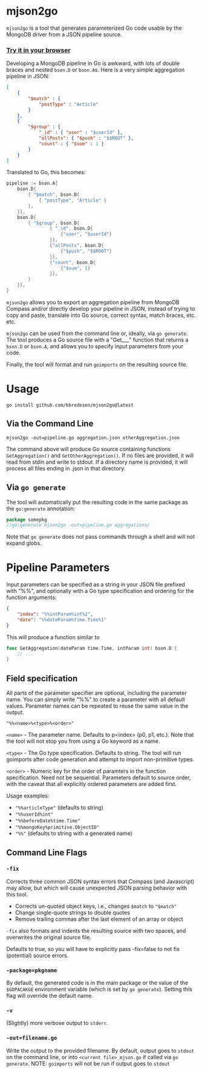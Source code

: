 # mjson2go

`mjson2go` is a tool that generates parameterized Go code usable by the MongoDB driver from a JSON pipeline source.

### [Try it in your browser](https://bbredesen.github.io/mjson2go)

Developing a MongoDB pipeline in Go is awkward, with lots of double braces and nested `bson.D` or `bson.A`s. Here is a very simple aggregation pipeline in JSON:

```json
[
    {
        "$match" : {
            "postType" : "Article"
        }
    },
    {
        "$group" : {
            "_id" : { "user" : "$userId" },
            "allPosts": { "$push" : "$$ROOT" },
            "count" : { "$sum" : 1 }
        }
    }
]
```

Translated to Go, this becomes:

```go
pipeline := bson.A{
    bson.D{
        { "$match", bson.D{
            { "postType", "Article" }
        },
    }},
    bson.D{
        { "$group", bson.D{
                { "_id", bson.D{
                    {"user", "$userId"}
                }},
                {"allPosts", bson.D{
                    {"$push", "$$ROOT"}
                }},
                {"count", bson.D{
                    {"$sum", 1}
                }},
        }
    }},
}
```

`mjson2go` allows you to export an aggregation pipeline from MongoDB Compass and/or directly develop your pipeline in JSON, instead of trying to copy and paste, translate into Go source, correct syntax, match braces, etc. etc.

`mjson2go` can be used from the command line or, ideally, via `go generate`. The tool produces a Go source file with a "Get___" function that returns a `bson.D` or `bson.A`, and allows you to specify input parameters from your code.

Finally, the tool will format and run `goimports` on the resulting source file.

# Usage

```
go install github.com/bbredesen/mjson2go@latest
```

## Via the Command Line
```
mjson2go -out=pipeline.go aggregation.json otherAggregation.json
```

The command above will produce Go source containing functions `GetAggregation()` and `GetOtherAggregation()`. If no files are provided, it will read from stdin and write to stdout. If a directory name is provided, it will process all files ending in .json in that directory.

## Via `go generate`
The tool will automatically put the resulting code in the same package as the `go:generate` annotation:

```go
package somepkg
//go:generate mjson2go -out=pipeline.go aggregations/
```

Note that `go generate` does not pass commands through a shell and will not expand globs.

# Pipeline Parameters

Input parameters can be specified as a string in your JSON file prefixed with "%%", and optionally with a Go type specification and ordering for the function arguments: 
```json
{
    "index": "%%intParam%int%2",
    "date": "%%dateParam%time.Time%1"
}
```

This will produce a function similar to 
```go
func GetAggregation(dateParam time.Time, intParam int) bson.D {
    // ... 
}
```

## Field specification
All parts of the parameter specifier are optional, including the parameter name. You can simply write "%%" to create a parameter with all default values. Parameter names can be repeated to reuse the same value in the output.

`"%%<name>%<type>%<order>"`

`<name>` - The parameter name. Defaults to p\<index\> (p0, p1, etc.). Note that the tool will not stop you from using a Go keyword as a name.

`<type>` - The Go type specification. Defaults to string. The tool will run goimports after code generation and attempt to import non-primitive types.

`<order>` - Numeric key for the order of paramters in the function specification. Need not be sequential. Parameters default to source order, with the caveat that all explicitly ordered parameters are added first.

Usage examples: 

- `"%%articleType"` (defaults to string)
- `"%%userId%int"`
- `"%%beforeDate%time.Time"`
- `"%%mongoKey%primitive.ObjectID"`
- `"%%"` (defaults to string with a generated name)

## Command Line Flags

### `-fix`
Corrects three common JSON syntax errors that Compass (and Javascript) may allow, but which will cause unexpected JSON parsing behavior with this tool. 

* Corrects un-quoted object keys, i.e., changes `$match` to `"$match"`
* Change single-quote strings to double quotes
* Remove trailing commas after the last element of an array or object

`-fix` also formats and indents the resulting source with two spaces, and overwrites the original source file.

Defaults to true, so you will have to explicitly pass -fix=false to not fix (potential) source errors.

### `-package=pkgname`
By default, the generated code is in the main package or the value of the `$GOPACAKGE` environment variable (which is set by `go generate`). Setting this flag will override the default name.

### `-v`
(Slightly) more verbose output to `stderr`.

### `-out=filename.go`
Write the output to the provided filename. By default, output goes to `stdout` on the command line, or into 
`<current file>_mjson.go` if called via `go generate`. NOTE: `goimports` will not be run if output goes to 
`stdout`

